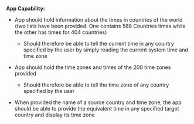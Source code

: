 **App Capability:**

- App should hold information about the times in countries of the world (two lists have been provided. One contains 588 Countries times while the other has times for 404 countries)

    - Should therefore be able to tell the current time in any country specified by the user by simply reading the current system time and time zone

- App should hold the time zones and times of the 200 time zones provided

    - Should therefore be able to tell the time zone of any country specified by the user

- When provided the name of a source country and time zone, the app should be able to provide the equivalent time in any specified target country and display its time zone
